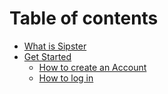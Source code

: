 # Table of contents

* [What is Sipster](README.md)
* [Get Started](get-started/README.md)
  * [How to create an Account](get-started/how-to-create-an-account.md)
  * [How to log in](get-started/how-to-log-in.md)
